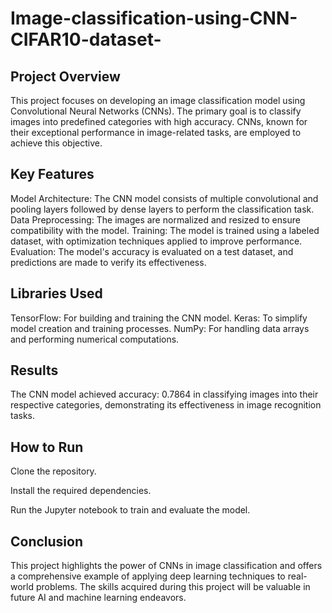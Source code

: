 # Image-classification-using-CNN-CIFAR10-dataset-
## Project Overview
This project focuses on developing an image classification model using Convolutional Neural Networks (CNNs). The primary goal is to classify images into predefined categories with high accuracy. CNNs, known for their exceptional performance in image-related tasks, are employed to achieve this objective.

## Key Features
Model Architecture: The CNN model consists of multiple convolutional and pooling layers followed by dense layers to perform the classification task.
Data Preprocessing: The images are normalized and resized to ensure compatibility with the model.
Training: The model is trained using a labeled dataset, with optimization techniques applied to improve performance.
Evaluation: The model's accuracy is evaluated on a test dataset, and predictions are made to verify its effectiveness.
## Libraries Used
TensorFlow: For building and training the CNN model.
Keras: To simplify model creation and training processes.
NumPy: For handling data arrays and performing numerical computations.
## Results
The CNN model achieved accuracy: 0.7864 in classifying images into their respective categories, demonstrating its effectiveness in image recognition tasks.

## How to Run
Clone the repository.

Install the required dependencies.

Run the Jupyter notebook to train and evaluate the model.
## Conclusion
This project highlights the power of CNNs in image classification and offers a comprehensive example of applying deep learning techniques to real-world problems. The skills acquired during this project will be valuable in future AI and machine learning endeavors.
